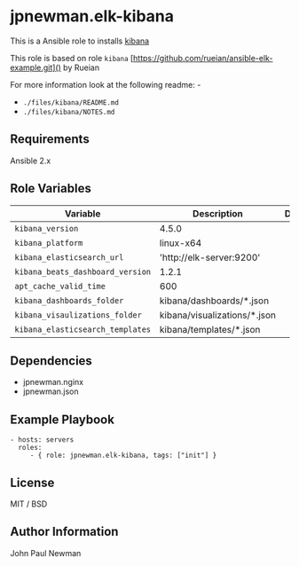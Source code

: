 # jpnewman.elk-kibana

This is a Ansible role to installs [kibana](https://www.elastic.co/products/kibana)

This role is based on role ```kibana``` [https://github.com/rueian/ansible-elk-example.git]() by Rueian

For more information look at the following readme: -

- ```./files/kibana/README.md```
- ```./files/kibana/NOTES.md```

## Requirements

Ansible 2.x

## Role Variables

|Variable|Description|Default|
|---|---|---|
|```kibana_version```|4.5.0|
|```kibana_platform```|linux-x64|
|```kibana_elasticsearch_url```|'http://elk-server:9200'|
|```kibana_beats_dashboard_version```|1.2.1|
|```apt_cache_valid_time```|600|
|```kibana_dashboards_folder```|kibana/dashboards/*.json|
|```kibana_visaulizations_folder```|kibana/visualizations/*.json|
|```kibana_elasticsearch_templates```|kibana/templates/*.json|

## Dependencies

  - jpnewman.nginx
  - jpnewman.json

## Example Playbook

    - hosts: servers
      roles:
         - { role: jpnewman.elk-kibana, tags: ["init"] }

## License

MIT / BSD

## Author Information

John Paul Newman

